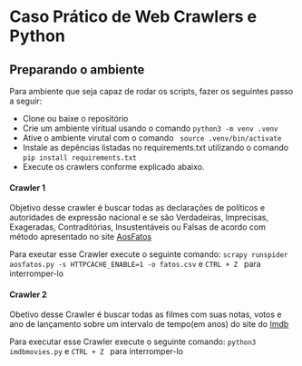 # Caso Prático de Web Crawlers e Python

## Preparando o ambiente

Para ambiente que seja capaz de rodar os scripts, fazer os seguintes passo a seguir:

* Clone ou baixe o repositório
* Crie um ambiente viritual usando o comando ``` python3 -m venv .venv ```
* Ative o ambiente virutal com o comando ``` source .venv/bin/activate```
* Instale as depências listadas no requirements.txt utilizando o comando  ```pip install requirements.txt ```
* Execute os crawlers conforme explicado abaixo. 

#### Crawler 1

Objetivo desse crawler é buscar todas as declarações de políticos e autoridades de expressão nacional e se são Verdadeiras, Imprecisas, Exageradas, Contraditórias, Insustentáveis ou Falsas de acordo com método apresentado no site [AosFatos](https://aosfatos.org/nosso-m%C3%A9todo/)

Para exeutar esse Crawler execute o seguinte comando: ``` scrapy runspider aosfatos.py -s HTTPCACHE_ENABLE=1 -o fatos.csv ``` e ```CTRL + Z ``` para interromper-lo

#### Crawler 2

Obetivo desse Crawler é buscar todas as filmes com suas notas, votos e ano de lançamento sobre um intervalo de tempo(em anos) do site do [Imdb](https://www.imdb.com/?ref_=nv_home)

Para executar esse Crawler execute o seguinte comando: ``` python3 imdbmovies.py ``` e ```CTRL + Z ``` para interromper-lo
